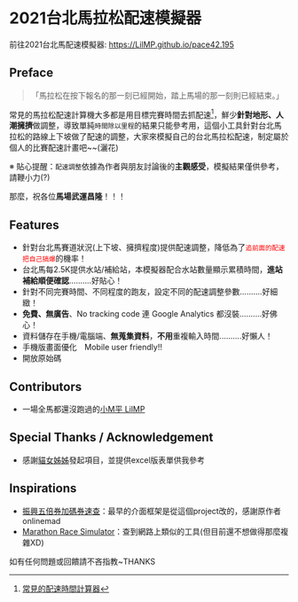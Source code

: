# 2021台北馬拉松配速模擬器

前往2021台北馬配速模擬器: https://LilMP.github.io/pace42.195

## Preface

> 「馬拉松在按下報名的那一刻已經開始，踏上馬場的那一刻則已經結束。」

常見的馬拉松配速計算機大多都是用目標完賽時間去抓配速[^1]，鮮少**針對地形、人潮擁擠**做調整，導致單純`時間除以里程`的結果只能參考用，這個小工具針對台北馬拉松的路線上下坡做了配速的調整，大家來模擬自己的台北馬拉松配速，制定屬於個人的比賽配速計畫吧~~(灑花)

※ 貼心提醒：`配速調整`依據為作者與朋友討論後的**主觀感受**，模擬結果僅供參考，請鞭小力(?)

那麼，祝各位**馬場武運昌隆**！！！

## Features
- 針對台北馬賽道狀況(上下坡、擁擠程度)提供配速調整，降低為了<span style="color:red;">`追前面的配速把自己搞爆`</span>的機率！
- 台北馬每2.5K提供水站/補給站，本模擬器配合水站數量顯示累積時間，**進站補給順便確認**..........好貼心！
- 針對不同完賽時間、不同程度的跑友，設定不同的配速調整參數..........好細緻！
- **免費、無廣告**、No tracking code 連 Google Analytics 都沒裝..........好佛心！
- 資料儲存在手機/電腦端、**無蒐集資料**，**不用**重複輸入時間..........好懶人！
- 手機版畫面優化　Mobile user friendly!!
- 開放原始碼

## Contributors
- 一場全馬都還沒跑過的[小M平 LilMP]()

## Special Thanks / Acknowledgement
- 感謝[貓女姊姊]()發起項目，並提供excel版表單供我參考

## Inspirations
- [振興五倍券加碼券速查](https://github.com/onlinemad/5000-lottery)：最早的介面框架是從這個project改的，感謝原作者onlinemad
- [Marathon Race Simulator](https://42.195km.net/e/racesim/)：查到網路上類似的工具(但目前還不想做得那麼複雜XD)

[^1]: [常見的配速時間計算器](https://running.biji.co/index.php?q=tools)


如有任何問題或回饋請不吝指教~THANKS